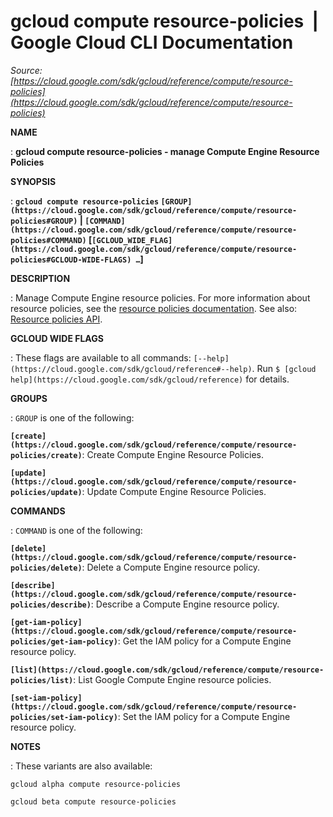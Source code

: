 # gcloud compute resource-policies  |  Google Cloud CLI Documentation

*Source: [https://cloud.google.com/sdk/gcloud/reference/compute/resource-policies](https://cloud.google.com/sdk/gcloud/reference/compute/resource-policies)*

**NAME**

: **gcloud compute resource-policies - manage Compute Engine Resource Policies**

**SYNOPSIS**

: **`gcloud compute resource-policies` `[GROUP](https://cloud.google.com/sdk/gcloud/reference/compute/resource-policies#GROUP)` | `[COMMAND](https://cloud.google.com/sdk/gcloud/reference/compute/resource-policies#COMMAND)` [`[GCLOUD_WIDE_FLAG](https://cloud.google.com/sdk/gcloud/reference/compute/resource-policies#GCLOUD-WIDE-FLAGS) …`]**

**DESCRIPTION**

: Manage Compute Engine resource policies.
For more information about resource policies, see the [resource
policies documentation](https://cloud.google.com/compute/docs/access#resource-policies).
See also: [Resource
policies API](https://cloud.google.com/compute/docs/reference/rest/v1/resourcePolicies).

**GCLOUD WIDE FLAGS**

: These flags are available to all commands: `[--help](https://cloud.google.com/sdk/gcloud/reference#--help)`.
Run `$ [gcloud help](https://cloud.google.com/sdk/gcloud/reference)` for details.

**GROUPS**

: ``GROUP`` is one of the following:

**`[create](https://cloud.google.com/sdk/gcloud/reference/compute/resource-policies/create)`**:
Create Compute Engine Resource Policies.

**`[update](https://cloud.google.com/sdk/gcloud/reference/compute/resource-policies/update)`**:
Update Compute Engine Resource Policies.

**COMMANDS**

: ``COMMAND`` is one of the following:

**`[delete](https://cloud.google.com/sdk/gcloud/reference/compute/resource-policies/delete)`**:
Delete a Compute Engine resource policy.

**`[describe](https://cloud.google.com/sdk/gcloud/reference/compute/resource-policies/describe)`**:
Describe a Compute Engine resource policy.

**`[get-iam-policy](https://cloud.google.com/sdk/gcloud/reference/compute/resource-policies/get-iam-policy)`**:
Get the IAM policy for a Compute Engine resource policy.

**`[list](https://cloud.google.com/sdk/gcloud/reference/compute/resource-policies/list)`**:
List Google Compute Engine resource policies.

**`[set-iam-policy](https://cloud.google.com/sdk/gcloud/reference/compute/resource-policies/set-iam-policy)`**:
Set the IAM policy for a Compute Engine resource policy.

**NOTES**

: These variants are also available:

```
gcloud alpha compute resource-policies
```

```
gcloud beta compute resource-policies
```